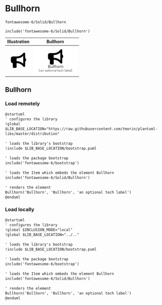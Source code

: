# Bullhorn


```text
fontawesome-6/Solid/Bullhorn
```

```text
include('fontawesome-6/Solid/Bullhorn')
```



| Illustration | Bullhorn |
| :---: | :---: |
| ![illustration for Illustration](../../fontawesome-6/Solid/Bullhorn.png) | ![illustration for Bullhorn](../../fontawesome-6/Solid/Bullhorn.Local.png) |




## Bullhorn

### Load remotely
```plantuml
@startuml
' configures the library
!global $LIB_BASE_LOCATION="https://raw.githubusercontent.com/tmorin/plantuml-libs/master/distribution"

' loads the library's bootstrap
!include $LIB_BASE_LOCATION/bootstrap.puml

' loads the package bootstrap
include('fontawesome-6/bootstrap')

' loads the Item which embeds the element Bullhorn
include('fontawesome-6/Solid/Bullhorn')

' renders the element
Bullhorn('Bullhorn', 'Bullhorn', 'an optional tech label')
@enduml
```

### Load locally
```plantuml
@startuml
' configures the library
!global $INCLUSION_MODE="local"
!global $LIB_BASE_LOCATION="../.."

' loads the library's bootstrap
!include $LIB_BASE_LOCATION/bootstrap.puml

' loads the package bootstrap
include('fontawesome-6/bootstrap')

' loads the Item which embeds the element Bullhorn
include('fontawesome-6/Solid/Bullhorn')

' renders the element
Bullhorn('Bullhorn', 'Bullhorn', 'an optional tech label')
@enduml
```

